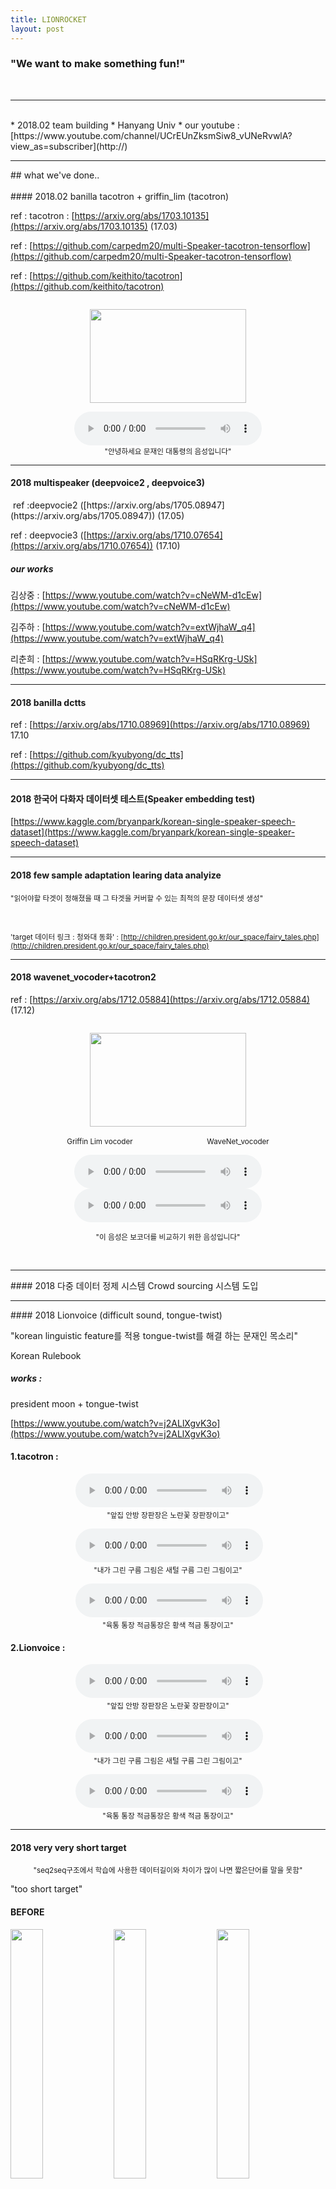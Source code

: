 ```yaml
---
title: LIONROCKET
layout: post
---
```


<p class="intro">

</p>



###  "We want to make something fun!"
<br>
<hr>
<br>
* 2018.02 team building
* Hanyang Univ
* our youtube : [https://www.youtube.com/channel/UCrEUnZksmSiw8_vUNeRvwlA?view_as=subscriber](http://)





<hr>
## what  we've done..
<br>
<br>
#### 2018.02 banilla tacotron  + griffin_lim (tacotron)

   ref : tacotron : [https://arxiv.org/abs/1703.10135](https://arxiv.org/abs/1703.10135) (17.03)

   ref : [https://github.com/carpedm20/multi-Speaker-tacotron-tensorflow](https://github.com/carpedm20/multi-Speaker-tacotron-tensorflow)

   ref : [https://github.com/keithito/tacotron](https://github.com/keithito/tacotron)


<img src="{{ '/assets/img/banila_taco.png' | prepend: site.baseurl }}" alt=""> 




<p align="center"> 
<img style = "width:250px; height:150px; text-align:left" src="{{ '/assets/img/moon.jpg'}}" alt="">
</p>
<p align="center"> 
<audio controls controlsList="nodownload">
  <source src="{{'/assets/wav/1.wav'}}" type="audio/wav"> 
</audio><br>
<small>"안녕하세요 문재인 대통령의 음성입니다"</small>
</p>

<hr>

#### 2018 multispeaker (deepvoice2 , deepvoice3)

<img src="{{ '/assets/img/multi.png' | prepend: site.baseurl }}" alt=""> 
ref :deepvocie2 ([https://arxiv.org/abs/1705.08947](https://arxiv.org/abs/1705.08947)) (17.05)

<img src="{{ '/assets/img/multi2.png' | prepend: site.baseurl }}" alt=""> 

ref : deepvocie3 ([https://arxiv.org/abs/1710.07654](https://arxiv.org/abs/1710.07654)) (17.10)

##### our works

김상중 : [https://www.youtube.com/watch?v=cNeWM-d1cEw](https://www.youtube.com/watch?v=cNeWM-d1cEw)

김주하 : [https://www.youtube.com/watch?v=extWjhaW_q4](https://www.youtube.com/watch?v=extWjhaW_q4)

리춘희 : [https://www.youtube.com/watch?v=HSqRKrg-USk](https://www.youtube.com/watch?v=HSqRKrg-USk)

<hr>

#### 2018 banilla dctts

ref : [https://arxiv.org/abs/1710.08969](https://arxiv.org/abs/1710.08969) 17.10

ref : [https://github.com/kyubyong/dc_tts](https://github.com/kyubyong/dc_tts)

<hr>

#### 2018 한국어 다화자 데이터셋 테스트(Speaker embedding test)

[https://www.kaggle.com/bryanpark/korean-single-speaker-speech-dataset](https://www.kaggle.com/bryanpark/korean-single-speaker-speech-dataset)

<hr>

#### 2018 few sample adaptation learing data analyize

<small>"읽어야할 타겟이 정해졌을 때 그 타겟을 커버할 수 있는 최적의 문장 데이터셋 생성"</small>
<p align='center'>
<img src="{{ '/assets/img/target1.png' | prepend: site.baseurl }}" alt=""> 
<img src="{{ '/assets/img/target2.png' | prepend: site.baseurl }}" alt=""> 
<img src="{{ '/assets/img/target3.png' | prepend: site.baseurl }}" alt=""> 
</p>

<small>'target 데이터 링크 : 청와대 동화' : [http://children.president.go.kr/our_space/fairy_tales.php](http://children.president.go.kr/our_space/fairy_tales.php)</small>

<hr>

#### 2018 wavenet_vocoder+tacotron2
ref : [https://arxiv.org/abs/1712.05884](https://arxiv.org/abs/1712.05884) (17.12)
<p align='center'>
<img src="{{ '/assets/img/taco2.png' | prepend: site.baseurl }}" alt=""> 
</p>


<p align="center"> 
<img style = "width:250px; height:150px; text-align:left" src="{{ '/assets/img/moon.jpg'}}" alt="">
</p>
<p align="center"> 
<small>Griffin Lim vocoder&nbsp;&nbsp;&nbsp;&nbsp;&nbsp;&nbsp;&nbsp;&nbsp;
&nbsp;&nbsp;&nbsp;&nbsp;&nbsp;&nbsp;&nbsp;&nbsp;&nbsp;&nbsp;&nbsp;</small>
<small>&nbsp;&nbsp;&nbsp;&nbsp;&nbsp;&nbsp;&nbsp;&nbsp;&nbsp;&nbsp;&nbsp;&nbsp;&nbsp;&nbsp;&nbsp;WaveNet_vocoder</small>
</p>
<div align="center">
<audio controls controlsList="nodownload">
  <source src="{{'/assets/wav/com1.wav'}}" type="audio/wav"> 
</audio>
<audio controls controlsList="nodownload">
  <source src="{{'/assets/wav/com2.wav'}}" type="audio/wav"> 
</audio>
<p align="center"> 
<small>"이 음성은 보코더를 비교하기 위한 음성입니다"</small>
</p>
</div>
<br>

<hr>
#### 2018 다중 데이터 정제 시스템 Crowd sourcing 시스템 도입
<br>
<hr>
#### 2018 Lionvoice (difficult sound, tongue-twist) 

"korean linguistic feature를 적용 tongue-twist를 해결 하는 문재인 목소리"

Korean Rulebook

##### works :

president moon + tongue-twist

 [https://www.youtube.com/watch?v=j2ALlXgvK3o](https://www.youtube.com/watch?v=j2ALlXgvK3o)

#### 1.tacotron :

<p align='center'>
<img src="{{ '/assets/img/taco_a.png' | prepend: site.baseurl }}" alt="">
<audio controls controlsList="nodownload">
  <source src="{{'/assets/wav/taco_a.wav'}}" type="audio/wav"> 
</audio> <br>
<small>"앞집 안방 장판장은 노란꽃 장판장이고"</small>
</p>

<p align='center'>
<img src="{{ '/assets/img/taco_b.png' | prepend: site.baseurl }}" alt="">
<audio controls controlsList="nodownload">
  <source src="{{'/assets/wav/taco_b.wav'}}" type="audio/wav"> 
</audio> <br>
<small>"내가 그린 구름 그림은 새털 구름 그린 그림이고"</small>
</p>

<p align='center'>
<img src="{{ '/assets/img/taco_c.png' | prepend: site.baseurl }}" alt="">
<audio controls controlsList="nodownload">
  <source src="{{'/assets/wav/taco_c.wav'}}" type="audio/wav"> 
</audio> <br>
<small>"육통 통장 적금통장은 황색 적금 통장이고"</small>
</p>

#### 2.Lionvoice :

<p align='center'>
<img src="{{ '/assets/img/lion_a.png' | prepend: site.baseurl }}" alt="">
<audio controls controlsList="nodownload">
  <source src="{{'/assets/wav/lion_a.wav'}}" type="audio/wav"> 
</audio> <br>
<small>"앞집 안방 장판장은 노란꽃 장판장이고"</small>
</p>

<p align='center'>
<img src="{{ '/assets/img/lion_b.png' | prepend: site.baseurl }}" alt="">
<audio controls controlsList="nodownload">
  <source src="{{'/assets/wav/lion_b.wav'}}" type="audio/wav"> 
</audio> <br>
<small>"내가 그린 구름 그림은 새털 구름 그린 그림이고"</small>
</p>

<p align='center'>
<img src="{{ '/assets/img/lion_c.png' | prepend: site.baseurl }}" alt="">
<audio controls controlsList="nodownload">
  <source src="{{'/assets/wav/lion_c.wav'}}" type="audio/wav"> 
</audio> <br>
<small>"육통 통장 적금통장은 황색 적금 통장이고"</small>
</p>

<hr>

#### 2018 very very short target

<p align='center'><small>"seq2seq구조에서 학습에 사용한 데이터길이와 차이가 많이 나면 짧은단어를 말을 못함"</small></p>

"too short target"

#### BEFORE

<p align='left'>
<img style = 'width:32%;' src="{{ '/assets/img/before_a.png' | prepend: site.baseurl }}" alt="">
<img style = 'width:32%;' src="{{ '/assets/img/before_b.png' | prepend: site.baseurl }}" alt="">
<img style = 'width:32%;' src="{{ '/assets/img/before_c.png' | prepend: site.baseurl }}" alt="">
</p>
<p align='center'>"행복"&nbsp;&nbsp;&nbsp;&nbsp;&nbsp;&nbsp;&nbsp;&nbsp;&nbsp;&nbsp;&nbsp;&nbsp;&nbsp;&nbsp;&nbsp;&nbsp;&nbsp;&nbsp;&nbsp;&nbsp;&nbsp;&nbsp;&nbsp;&nbsp;&nbsp;&nbsp;&nbsp;&nbsp;&nbsp;&nbsp;&nbsp;&nbsp;&nbsp;
"사랑"&nbsp;&nbsp;&nbsp;&nbsp;&nbsp;&nbsp;&nbsp;&nbsp;&nbsp;&nbsp;&nbsp;&nbsp;&nbsp;&nbsp;&nbsp;&nbsp;&nbsp;
&nbsp;&nbsp;&nbsp;&nbsp;&nbsp;&nbsp;&nbsp;&nbsp;&nbsp;&nbsp;&nbsp;&nbsp;&nbsp;&nbsp;"즐거움"&nbsp;&nbsp;&nbsp;</p>
<p align='right'>
<audio controls controlsList="nodownload">
  <source src="{{'/assets/wav/before_c.wav'}}" type="audio/wav"> 
</audio>
</p>


#### AFTER


<p align='left'>
<img style = 'width:32%;' src="{{ '/assets/img/after_a.png' | prepend: site.baseurl }}" alt="">
<img style = 'width:32%;' src="{{ '/assets/img/after_b.png' | prepend: site.baseurl }}" alt="">
<img style = 'width:32%;' src="{{ '/assets/img/after_c.png' | prepend: site.baseurl }}" alt="">
</p>
<p align='center'>"행복"&nbsp;&nbsp;&nbsp;&nbsp;&nbsp;&nbsp;&nbsp;&nbsp;&nbsp;&nbsp;&nbsp;&nbsp;&nbsp;&nbsp;&nbsp;&nbsp;&nbsp;&nbsp;&nbsp;&nbsp;&nbsp;&nbsp;&nbsp;&nbsp;&nbsp;&nbsp;&nbsp;&nbsp;&nbsp;&nbsp;&nbsp;&nbsp;&nbsp;
"사랑"&nbsp;&nbsp;&nbsp;&nbsp;&nbsp;&nbsp;&nbsp;&nbsp;&nbsp;&nbsp;&nbsp;&nbsp;&nbsp;&nbsp;&nbsp;&nbsp;&nbsp;
&nbsp;&nbsp;&nbsp;&nbsp;&nbsp;&nbsp;&nbsp;&nbsp;&nbsp;&nbsp;&nbsp;&nbsp;&nbsp;&nbsp;"즐거움"&nbsp;&nbsp;&nbsp;</p>
<p align='right'>
<audio controls controlsList="nodownload">
  <source src="{{'/assets/wav/after_c.wav'}}" type="audio/wav"> 
</audio>
</p>
<hr>

#### 2018 Control the target( 오디오북을 만들때 문장의 흐름을 제어)

<small>→ 기계와 인간의 차이는 문장의 흐름을 제어한다는 점이다.</small>
<br>
<small>→ 원하는 부분에서 문장을 제어하고, 자연스럽게 쉬어갈 수 있도록.</small>
<br>

<small>그냥합성: "어느날 갑자기 호랑이가 나타났다"</small>
<p align='center'>
<img src="{{ '/assets/img/control1.png' | prepend: site.baseurl }}" alt="">
<audio controls controlsList="nodownload">
  <source src="{{'/assets/wav/control1.wav'}}" type="audio/wav"> 
</audio>
</p>

<small>샘플1: 어느날V갑자기 호랑이가 나타났다</small>
<p align='center'>
<img src="{{ '/assets/img/sam1.png' | prepend: site.baseurl }}" alt="">
<audio controls controlsList="nodownload">
  <source src="{{'/assets/wav/sam1.wav'}}" type="audio/wav"> 
</audio>
</p>

<small>샘플2: 어느날 갑자기V호랑이가 나타났다</small>
<p align='center'>
<img src="{{ '/assets/img/sam2.png' | prepend: site.baseurl }}" alt="">
<audio controls controlsList="nodownload">
  <source src="{{'/assets/wav/sam2.wav'}}" type="audio/wav"> 
</audio>
</p>

<small>샘플3: 어V느V날 갑자기 호랑이가 나타났다</small>
<p align='center'>
<img src="{{ '/assets/img/sam3.png' | prepend: site.baseurl }}" alt="">
<audio controls controlsList="nodownload">
  <source src="{{'/assets/wav/sam3.wav'}}" type="audio/wav"> 
</audio>
</p>
<hr>
#### 2018 emotional embedding (GST)
<br>
<p align='center'>
<img src="{{ '/assets/img/gst.png' | prepend: site.baseurl }}" alt="">
</p>

ref : [https://arxiv.org/pdf/1803.09017.pdf](https://arxiv.org/pdf/1803.09017.pdf)

* Normal
<p align='center'>
<audio controls controlsList="nodownload">
  <source src="{{'/assets/wav/normal.wav'}}" type="audio/wav"> 
</audio>
</p>
* Happpy
<p align='center'>
<audio controls controlsList="nodownload">
  <source src="{{'/assets/wav/happy.wav'}}" type="audio/wav"> 
</audio>
</p>
* Gloomy
<p align='center'>
<audio controls controlsList="nodownload">
  <source src="{{'/assets/wav/gloomy.wav'}}" type="audio/wav"> 
</audio>
</p>

<hr>
#### 2018 waveglow

ref : [https://arxiv.org/abs/1811.00002](https://arxiv.org/abs/1811.00002)

* WaveGLOW
<p align='center'>
<audio controls controlsList="nodownload">
  <source src="{{'/assets/wav/glow.wav'}}" type="audio/wav"> 
</audio>
</p>
* Linear → Griffin_rim:
<p align='center'>
<audio controls controlsList="nodownload">
  <source src="{{'/assets/wav/glow2.wav'}}" type="audio/wav"> 
</audio>
</p>

<hr>
#### 2019.01  lion_vocoder (clear voice)

<small>원음에 가깝게 복원.</small>

* original 김주하
<p align='center'>
<audio controls controlsList="nodownload">
  <source src="{{'/assets/wav/orgin.wav'}}" type="audio/wav"> 
</audio>
</p>

* lion_vocoder 김주하
<p align='center'>
<audio controls controlsList="nodownload">
  <source src="{{'/assets/wav/syn.wav'}}" type="audio/wav"> 
</audio>
</p>